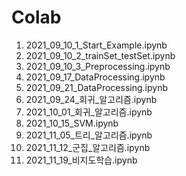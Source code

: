# Colab
1. 2021_09_10_1_Start_Example.ipynb </br>
2. 2021_09_10_2_trainSet_testSet.ipynb </br>
3. 2021_09_10_3_Preprocessing.ipynb </br>
4. 2021_09_17_DataProcessing.ipynb </br>
4. 2021_09_21_DataProcessing.ipynb </br>
5. 2021_09_24_회귀_알고리즘.ipynb </br>
6. 2021_10_01_회귀_알고리즘.ipynb </br>
7. 2021_10_15_SVM.ipynb </br>
8. 2021_11_05_트리_알고리즘.ipynb </br>
9. 2021_11_12_군집_알고리즘.ipynb </br>
10. 2021_11_19_비지도학습.ipynb </br> 
